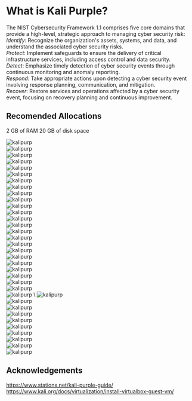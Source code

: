 # What is Kali Purple?
The NIST Cybersecurity Framework 1.1 comprises five core domains that provide a high-level, strategic approach to managing cyber security risk:\
*Identify*: Recognize the organization's assets, systems, and data, and understand the associated cyber security risks.\
*Protect*: Implement safeguards to ensure the delivery of critical infrastructure services, including access control and data security.\
*Detect*: Emphasize timely detection of cyber security events through continuous monitoring and anomaly reporting.\
*Respond*: Take appropriate actions upon detecting a cyber security event involving response planning, communication, and mitigation.\
*Recover*: Restore services and operations affected by a cyber security event, focusing on recovery planning and continuous improvement. 

## Recomended Allocations
2 GB of RAM
20 GB of disk space

 ![kalipurp](img/kali.png) \
 ![kalipurp](img/kali2.png) \
 ![kalipurp](img/kali3.png) \
 ![kalipurp](img/1.png) \
 ![kalipurp](img/2.png) \
 ![kalipurp](img/3.png) \
 ![kalipurp](img/4.png) \
 ![kalipurp](img/5.png) \
 ![kalipurp](img/6.png) \
 ![kalipurp](img/7.png) \
 ![kalipurp](img/8.png) \
 ![kalipurp](img/9.png) \
 ![kalipurp](img/10.png) \
 ![kalipurp](img/11.png) \
 ![kalipurp](img/12.png) \
 ![kalipurp](img/13.png) \
 ![kalipurp](img/14.png) \
 ![kalipurp](img/15.png) \
 ![kalipurp](img/15.png) \
 ![kalipurp](img/16.png) \
 ![kalipurp](img/17.png) \
 ![kalipurp](img/18.png) \
 ![kalipurp](img/19.png) \
 ![kalipurp](img/20.png) \
 ![kalipurp](img/21.png) \ 
 ![kalipurp](img/22.png) \
 ![kalipurp](img/23.png) \
 ![kalipurp](img/24.png) \
 ![kalipurp](img/25.png) \
 ![kalipurp](img/26.png) \
 ![kalipurp](img/27.png) \
 ![kalipurp](img/28.png) \
 ![kalipurp](img/29.png) \
 ![kalipurp](img/30.png) \
 ![kalipurp](img/31.png)

## Acknowledgements
https://www.stationx.net/kali-purple-guide/
https://www.kali.org/docs/virtualization/install-virtualbox-guest-vm/
